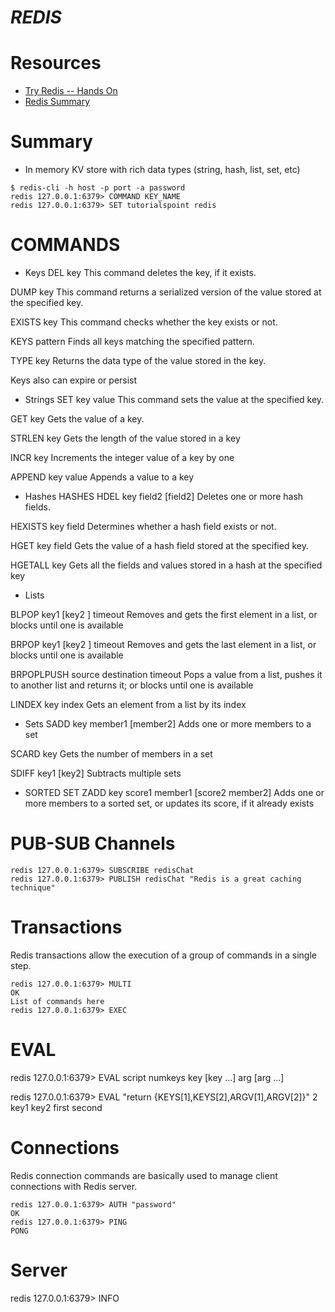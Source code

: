 ***REDIS***
=====

Resources
=========
* [Try Redis -- Hands On](https://try.redis.io/)
* [Redis Summary](https://www.tutorialspoint.com/redis/)

Summary
=======

* In memory KV store with rich data types (string, hash, list, set, etc)
```
$ redis-cli -h host -p port -a password
redis 127.0.0.1:6379> COMMAND KEY_NAME
redis 127.0.0.1:6379> SET tutorialspoint redis
```

COMMANDS
========

* Keys
DEL key
This command deletes the key, if it exists.

DUMP key
This command returns a serialized version of the value stored at the specified key.

EXISTS key
This command checks whether the key exists or not.

KEYS pattern
Finds all keys matching the specified pattern.

TYPE key
Returns the data type of the value stored in the key.

Keys also can expire or persist

* Strings
SET key value
This command sets the value at the specified key.

GET key
Gets the value of a key.

STRLEN key
Gets the length of the value stored in a key

INCR key
Increments the integer value of a key by one

APPEND key value
Appends a value to a key

* Hashes
HASHES
HDEL key field2 [field2]
Deletes one or more hash fields.

HEXISTS key field
Determines whether a hash field exists or not.

HGET key field
Gets the value of a hash field stored at the specified key.

HGETALL key
Gets all the fields and values stored in a hash at the specified key

* Lists

BLPOP key1 [key2 ] timeout
Removes and gets the first element in a list, or blocks until one is available

BRPOP key1 [key2 ] timeout
Removes and gets the last element in a list, or blocks until one is available

BRPOPLPUSH source destination timeout
Pops a value from a list, pushes it to another list and returns it; or blocks until one is available

LINDEX key index
Gets an element from a list by its index

* Sets
SADD key member1 [member2]
Adds one or more members to a set

SCARD key
Gets the number of members in a set

SDIFF key1 [key2]
Subtracts multiple sets

* SORTED SET
ZADD key score1 member1 [score2 member2]
Adds one or more members to a sorted set, or updates its score, if it already exists


PUB-SUB Channels
================
```
redis 127.0.0.1:6379> SUBSCRIBE redisChat
redis 127.0.0.1:6379> PUBLISH redisChat "Redis is a great caching technique"
```

Transactions
============
Redis transactions allow the execution of a group of commands in a single step.
```
redis 127.0.0.1:6379> MULTI
OK
List of commands here
redis 127.0.0.1:6379> EXEC
```

EVAL
====
redis 127.0.0.1:6379> EVAL script numkeys key [key ...] arg [arg ...]

redis 127.0.0.1:6379> EVAL "return {KEYS[1],KEYS[2],ARGV[1],ARGV[2]}" 2 key1
key2 first second

Connections
===========
Redis connection commands are basically used to manage client connections with Redis server.

```
redis 127.0.0.1:6379> AUTH "password"
OK
redis 127.0.0.1:6379> PING
PONG
```

Server
======
redis 127.0.0.1:6379> INFO
